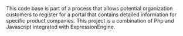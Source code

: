 This code base is part of a process that allows potential organization customers to register for a portal that contains detailed information for specific product companies. This project is a combination of Php and Javascript integrated with ExpressionEngine.
